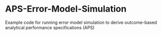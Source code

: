 # APS-Error-Model-Simulation
Example code for running error model simulation to derive outcome-based analytical performance specifications (APS)
